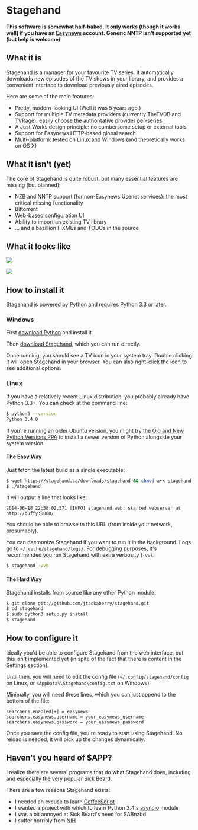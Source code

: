 # Stagehand

**This software is somewhat half-baked. It only works (though it works well)
if you have an [Easynews](https://easynews.com) account.  Generic NNTP isn't
supported yet (but help is welcome).**


## What it is

Stagehand is a manager for your favourite TV series.  It automatically
downloads new episodes of the TV shows in your library, and provides a convenient
interface to download previously aired episodes.

Here are some of the main features:

* ~~Pretty, modern-looking UI~~ (Well it was 5 years ago.)
* Support for multiple TV metadata providers (currently TheTVDB and TVRage): easily choose the authoritative provider per-series
* A Just Works design principle: no cumbersome setup or external tools
* Support for Easynews HTTP-based global search
* Multi-platform: tested on Linux and Windows (and theoretically works on OS X)



## What it isn't (yet)

The core of Stagehand is quite robust, but many essential features are missing
(but planned):

* NZB and NNTP support (for non-Easynews Usenet services): the most critical missing functionality
* Bittorrent
* Web-based configuration UI
* Ability to import an existing TV library
* ... and a bazillion FIXMEs and TODOs in the source



## What it looks like

![](https://stagehand.ca/img/stagehand.jpg)

![](https://stagehand.ca/img/stagehand2.jpg)



## How to install it

Stagehand is powered by Python and requires Python 3.3 or later.


### Windows

First [download Python](https://www.python.org/downloads/) and install it.

Then [download Stagehand](https://stagehand.ca/downloads/stagehand.pyw), which
you can run directly.

Once running, you should see a TV icon in your system tray.  Double clicking
it will open Stagehand in your browser.  You can also right-click the icon to
see additional options.



### Linux

If you have a relatively recent Linux distribution, you probably already have
Python 3.3+.  You can check at the command line:

```bash
$ python3 --version
Python 3.4.0
```

If you're running an older Ubuntu version, you might try the
[Old and New Python Versions PPA](https://launchpad.net/~fkrull/+archive/deadsnakes)
to install a newer version of Python alongside your system version.

#### The Easy Way

Just fetch the latest build as a single executable:

```bash
$ wget https://stagehand.ca/downloads/stagehand && chmod a+x stagehand
$ ./stagehand
```

It will output a line that looks like:

```
2014-06-18 22:58:02,571 [INFO] stagehand.web: started webserver at http://buffy:8088/
```

You should be able to browse to this URL (from inside your network,
presumably).


You can daemonize Stagehand if you want to run it in the background.  Logs go
to `~/.cache/stagehand/logs/`.  For debugging purposes, it's recommended you
run Stagehand with extra verbosity (`-vv`).

```bash
$ stagehand -vvb
```

#### The Hard Way

Stagehand installs from source like any other Python module:

```bash
$ git clone git://github.com/jtackaberry/stagehand.git
$ cd stagehand
$ sudo python3 setup.py install
$ stagehand
```


## How to configure it

Ideally you'd be able to configure Stagehand from the web interface, but this
isn't implemented yet (in spite of the fact that there is content in the
Settings section).

Until then, you will need to edit the config file
(`~/.config/stagehand/config` on Linux, or `%AppData%\Stagehand\config.txt` on
Windows).

Minimally, you will need these lines, which you can just append to the bottom
of the file:

```
searchers.enabled[+] = easynews
searchers.easynews.username = your_easynews_username
searchers.easynews.password = your_easynews_password
```

Once you save the config file, you're ready to start using Stagehand.  No reload
is needed, it will pick up the changes dynamically.



## Haven't you heard of $APP?

I realize there are several programs that do what Stagehand does, including and
especially the very popular Sick Beard.

There are a few reasons Stagehand exists:

* I needed an excuse to learn [CoffeeScript](https://coffeescript.org/)
* I wanted a project with which to learn Python 3.4's
  [asyncio](https://docs.python.org/3/library/asyncio.html) module
* I was a bit annoyed at Sick Beard's need for SABnzbd
* I suffer horribly from [NIH](https://en.wikipedia.org/wiki/Not_invented_here)

